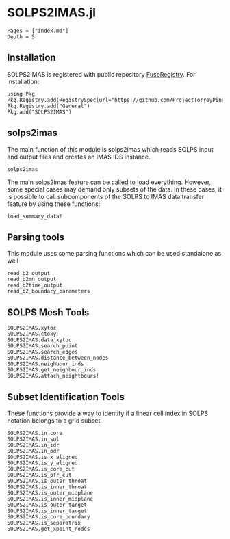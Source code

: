 
# SOLPS2IMAS.jl 

```@contents
Pages = ["index.md"]
Depth = 5
```

## Installation

SOLPS2IMAS is registered with public repository [FuseRegistry](https://github.com/ProjectTorreyPines/FuseRegistry.jl/). For installation:

```
using Pkg
Pkg.Registry.add(RegistrySpec(url="https://github.com/ProjectTorreyPines/FuseRegistry.jl.git"))
Pkg.Registry.add("General")
Pkg.add("SOLPS2IMAS")
```

## solps2imas

The main function of this module is solps2imas which reads SOLPS input and output files and creates an IMAS IDS instance.

```@docs
solps2imas
```

The main solps2imas feature can be called to load everything. However, some special cases may demand only subsets of the data. In these cases, it is possible to call subcomponents of the SOLPS to IMAS data transfer feature by using these functions:

```@docs
load_summary_data!
```

## Parsing tools

This module uses some parsing functions which can be used standalone as well
```@docs
read_b2_output
read_b2mn_output
read_b2time_output
read_b2_boundary_parameters
```

## SOLPS Mesh Tools

```@docs
SOLPS2IMAS.xytoc
SOLPS2IMAS.ctoxy
SOLPS2IMAS.data_xytoc
SOLPS2IMAS.search_point
SOLPS2IMAS.search_edges
SOLPS2IMAS.distance_between_nodes
SOLPS2IMAS.neighbour_inds
SOLPS2IMAS.get_neighbour_inds
SOLPS2IMAS.attach_neightbours!
```

## Subset Identification Tools

These functions provide a way to identify if a linear cell index in SOLPS notation belongs to a grid subset.

```@docs
SOLPS2IMAS.in_core
SOLPS2IMAS.in_sol
SOLPS2IMAS.in_idr
SOLPS2IMAS.in_odr
SOLPS2IMAS.is_x_aligned
SOLPS2IMAS.is_y_aligned
SOLPS2IMAS.is_core_cut
SOLPS2IMAS.is_pfr_cut
SOLPS2IMAS.is_outer_throat
SOLPS2IMAS.is_inner_throat
SOLPS2IMAS.is_outer_midplane
SOLPS2IMAS.is_inner_midplane
SOLPS2IMAS.is_outer_target
SOLPS2IMAS.is_inner_target
SOLPS2IMAS.is_core_boundary
SOLPS2IMAS.is_separatrix
SOLPS2IMAS.get_xpoint_nodes
```
